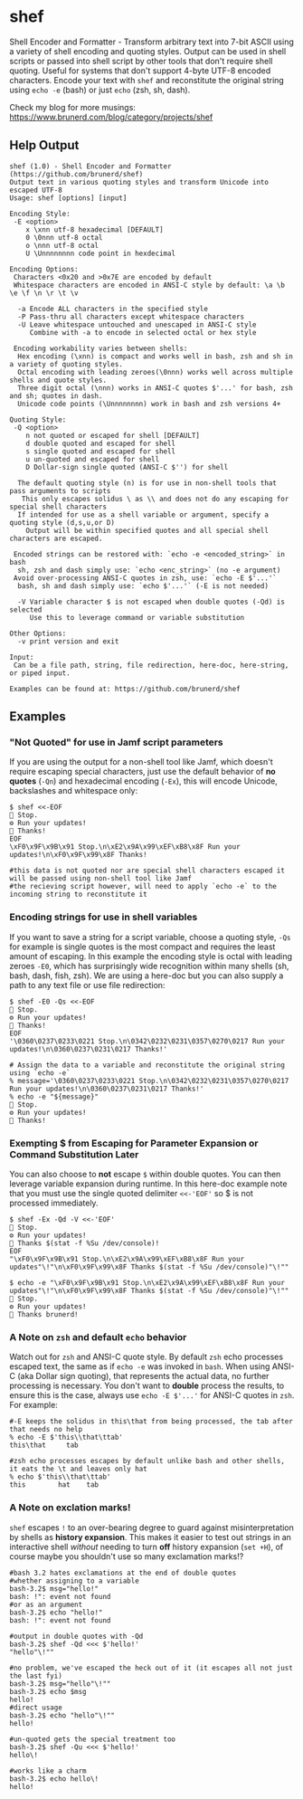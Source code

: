 # shef
Shell Encoder and Formatter - Transform arbitrary text into 7-bit ASCII using a variety of shell encoding and quoting styles. Output can be used in shell scripts or passed into shell script by other tools that don't require shell quoting. Useful for systems that don't support 4-byte UTF-8 encoded characters. Encode your text with `shef` and reconstitute the original string using `echo -e` (bash) or just  `echo` (zsh, sh, dash).

Check my blog for more musings: https://www.brunerd.com/blog/category/projects/shef

## Help Output
```
shef (1.0) - Shell Encoder and Formatter (https://github.com/brunerd/shef)
Output text in various quoting styles and transform Unicode into escaped UTF-8
Usage: shef [options] [input]

Encoding Style:
 -E <option>
    x \xnn utf-8 hexadecimal [DEFAULT]
    0 \0nnn utf-8 octal
    o \nnn utf-8 octal
    U \Unnnnnnnn code point in hexdecimal

Encoding Options:
 Characters <0x20 and >0x7E are encoded by default
 Whitespace characters are encoded in ANSI-C style by default: \a \b \e \f \n \r \t \v 

  -a Encode ALL characters in the specified style
  -P Pass-thru all characters except whitespace characters
  -U Leave whitespace untouched and unescaped in ANSI-C style
     Combine with -a to encode in selected octal or hex style

 Encoding workability varies between shells:
  Hex encoding (\xnn) is compact and works well in bash, zsh and sh in a variety of quoting styles.
  Octal encoding with leading zeroes(\0nnn) works well across multiple shells and quote styles.
  Three digit octal (\nnn) works in ANSI-C quotes $'...' for bash, zsh and sh; quotes in dash.
  Unicode code points (\Unnnnnnnn) work in bash and zsh versions 4+

Quoting Style:
 -Q <option> 
    n not quoted or escaped for shell [DEFAULT]
    d double quoted and escaped for shell
    s single quoted and escaped for shell
    u un-quoted and escaped for shell 
    D Dollar-sign single quoted (ANSI-C $'') for shell

  The default quoting style (n) is for use in non-shell tools that pass arguments to scripts
   This only escapes solidus \ as \\ and does not do any escaping for special shell characters
  If intended for use as a shell variable or argument, specify a quoting style (d,s,u,or D)
    Output will be within specified quotes and all special shell characters are escaped.  

 Encoded strings can be restored with: `echo -e <encoded_string>` in bash
  sh, zsh and dash simply use: `echo <enc_string>` (no -e argument)
 Avoid over-processing ANSI-C quotes in zsh, use: `echo -E $'...'`
  bash, sh and dash simply use: `echo $'...'` (-E is not needed)

  -V Variable character $ is not escaped when double quotes (-Qd) is selected
     Use this to leverage command or variable substitution 

Other Options:
  -v print version and exit

Input:
 Can be a file path, string, file redirection, here-doc, here-string, or piped input.
 
Examples can be found at: https://github.com/brunerd/shef
```

## Examples

### "Not Quoted" for use in Jamf script parameters
If you are using the output for a non-shell tool like Jamf, which doesn't require escaping special characters, just use the default behavior of **no quotes** (`-Qn`) and hexadecimal encoding (`-Ex`), this will encode Unicode, backslashes and whitespace only:
```
$ shef <<-EOF                                                                                        
🛑 Stop.
⚙️ Run your updates!
🙏 Thanks!
EOF
\xF0\x9F\x9B\x91 Stop.\n\xE2\x9A\x99\xEF\xB8\x8F Run your updates!\n\xF0\x9F\x99\x8F Thanks!

#this data is not quoted nor are special shell characters escaped it will be passed using non-shell tool like Jamf
#the recieving script however, will need to apply `echo -e` to the incoming string to reconstitute it
```

### Encoding strings for use in shell variables
If you want to save a string for a script variable, choose a quoting style, `-Qs` for example is single quotes is the most compact and requires the least amount of escaping. In this example the encoding style is octal with leading zeroes `-E0`, which has surprisingly wide recognition within many shells (sh, bash, dash, fish, zsh). We are using a here-doc but you can also supply a path to any text file or use file redirection:
```
$ shef -E0 -Qs <<-EOF                                                                                        
🛑 Stop.
⚙️ Run your updates!
🙏 Thanks!      
EOF
'\0360\0237\0233\0221 Stop.\n\0342\0232\0231\0357\0270\0217 Run your updates!\n\0360\0237\0231\0217 Thanks!'

# Assign the data to a variable and reconstitute the original string using `echo -e`
% message='\0360\0237\0233\0221 Stop.\n\0342\0232\0231\0357\0270\0217 Run your updates!\n\0360\0237\0231\0217 Thanks!'
% echo -e "${message}"
🛑 Stop.
⚙️ Run your updates!
🙏 Thanks!

```

### Exempting $ from Escaping for Parameter Expansion or Command Substitution Later
You can also choose to **not** escape `$` within double quotes. You can then leverage variable expansion during runtime. In this here-doc example note that you must use the single quoted delimiter `<<-'EOF'` so $ is not processed immediately.
```
$ shef -Ex -Qd -V <<-'EOF'                                                                                        
🛑 Stop.
⚙️ Run your updates!
🙏 Thanks $(stat -f %Su /dev/console)!
EOF
"\xF0\x9F\x9B\x91 Stop.\n\xE2\x9A\x99\xEF\xB8\x8F Run your updates"\!"\n\xF0\x9F\x99\x8F Thanks $(stat -f %Su /dev/console)"\!""

$ echo -e "\xF0\x9F\x9B\x91 Stop.\n\xE2\x9A\x99\xEF\xB8\x8F Run your updates"\!"\n\xF0\x9F\x99\x8F Thanks $(stat -f %Su /dev/console)"\!""
🛑 Stop.
⚙️ Run your updates!
🙏 Thanks brunerd!
```

### A Note on `zsh` and default `echo` behavior
Watch out for `zsh` and ANSI-C quote style. By default `zsh` echo processes escaped text, the same as if `echo -e` was invoked in `bash`. When using ANSI-C (aka Dollar sign quoting), that represents the actual data, no further processing is necessary. You don't want to **double** process the results, to ensure this is the case, always use `echo -E $'...'` for ANSI-C quotes in `zsh`. For example:
```
#-E keeps the solidus in this\that from being processed, the tab after that needs no help
% echo -E $'this\\that\ttab'
this\that     tab

#zsh echo processes escapes by default unlike bash and other shells, it eats the \t and leaves only hat
% echo $'this\\that\ttab' 
this	    hat	   tab
```

### A Note on exclation marks!
`shef` escapes `!` to an over-bearing degree to guard against misinterpretation by shells as **history expansion**. This makes it easier to test out strings in an interactive shell _without_ needing to turn **off** history expansion (`set +H`), of course maybe you shouldn't use so many exclamation marks!?

```
#bash 3.2 hates exclamations at the end of double quotes
#whether assigning to a variable
bash-3.2$ msg="hello!"
bash: !": event not found
#or as an argument 
bash-3.2$ echo "hello!"
bash: !": event not found

#output in double quotes with -Qd
bash-3.2$ shef -Qd <<< $'hello!'
"hello"\!""

#no problem, we've escaped the heck out of it (it escapes all not just the last fyi)
bash-3.2$ msg="hello"\!""
bash-3.2$ echo $msg
hello!
#direct usage
bash-3.2$ echo "hello"\!""
hello!

#un-quoted gets the special treatment too
bash-3.2$ shef -Qu <<< $'hello!'
hello\!

#works like a charm
bash-3.2$ echo hello\!
hello!
```



